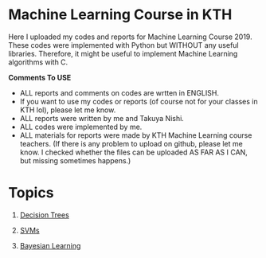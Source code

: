 # Machine Learning Course in KTH

Here I uploaded my codes and reports for Machine Learning Course 2019.
These codes were implemented with Python but WITHOUT any useful libraries.
Therefore, it might be useful to implement Machine Learning algorithms with C.

**Comments To USE**
- ALL reports and comments on codes are wrtten in ENGLISH.
- If you want to use my codes or reports (of course not for your classes in KTH lol), please let me know.
- ALL reports were written by me and Takuya Nishi.
- ALL codes were implemented by me.
- ALL materials for reports were made by KTH Machine Learning course teachers. (If there is any problem to upload on github, please let me know. I checked whether the files can be uploaded AS FAR AS I CAN, but missing sometimes happens.)

# Topics
1. [Decision Trees](https://github.com/DShirafuji/KTH_MachineLearning/tree/master/LAB%201)

2. [SVMs](https://github.com/DShirafuji/KTH_MachineLearning/tree/master/LAB%201)

3. [Bayesian Learning](https://github.com/DShirafuji/KTH_MachineLearning/tree/master/LAB%201)

